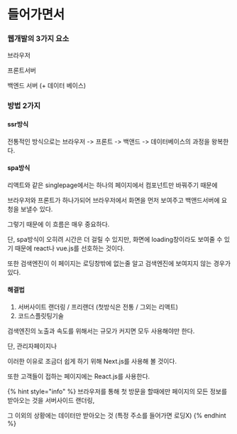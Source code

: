 # 들어가면서

### 웹개발의 3가지 요소

브라우저

프론트서버

백엔드 서버    \(+ 데이터 베이스\)

### 방법 2가지

#### ssr방식

전통적인 방식으로는 브라우저 -&gt; 프론트 -&gt; 백앤드 -&gt; 데이터베이스의 과정을 왕복한다.

#### spa방식

리액트와 같은 singlepage에서는 하나의 페이지에서 컴포넌트만 바꿔주기 때문에

브라우저와 프론트가 하나가되어 브라우저에서 화면을 먼저 보여주고 백앤드서버에 요청을 보낼수 있다.



그렇기 때문에 이 흐름은 매우 중요하다.

단, spa방식이 오히려 시간은 더 걸릴 수 있지만, 화면에 loading창이라도 보여줄 수 있기 때문에 react나 vue.js를 선호하는 것이다.

또한 검색엔진이 이 페이지는 로딩창밖에 없는줄 알고 검색엔진에 보여지지 않는 경우가 있다.

#### 해결법

1. 서버사이트 랜더링 / 프리랜더 \(첫방식은 전통 / 그외는 리액트\)
2. 코드스플릿팅기술   

검색엔진의 노출과 속도를 위해서는 규모가 커지면 모두 사용해야만 한다.

단, 관리자페이지나 

이러한 이유로 조금더 쉽게 하기 위해 Next.js를 사용해 볼 것이다. 

또한 고객들이 접하는 페이지에는 React.js를 사용한다.

{% hint style="info" %}
브라우저를 통해 첫 방문을 할때에만 페이지의 모든 정보를 받아오는 것을 서버사이드 랜더링,

그 이외의 상황에는 데이터만 받아오는 것 \(특정 주소를 들어가면 로딩X\)
{% endhint %}



